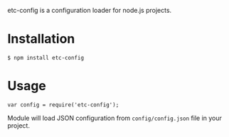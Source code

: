 etc-config is a configuration loader for node.js projects.

# Installation

    $ npm install etc-config

# Usage

    var config = require('etc-config');
    
Module will load JSON configuration from ```config/config.json``` file in your project.
